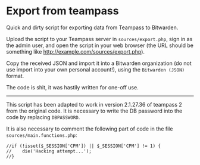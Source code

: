 # Export from teampass

Quick and dirty script for exporting data from Teampass to Bitwarden.

Upload the script to your Teampass server in `sources/export.php`, sign in as
the admin user, and open the script in your web browser (the URL should be
something like http://example.com/sources/export.php).

Copy the received JSON and import it into a Bitwarden organization (do not use
import into your own personal account!), using the `Bitwarden (JSON)` format.

The code is shit, it was hastily written for one-off use.

---

This script has been adapted to work in version 2.1.27.36 of teampass 2 from the original code.
It is necessary to write the DB password into the code by replacing `DBPASSWORD`.

It is also necessary to comment the following part of code in the file `sources/main.functions.php`:

```
//if (!isset($_SESSION['CPM']) || $_SESSION['CPM'] != 1) {
//    die('Hacking attempt...');
//}
```



